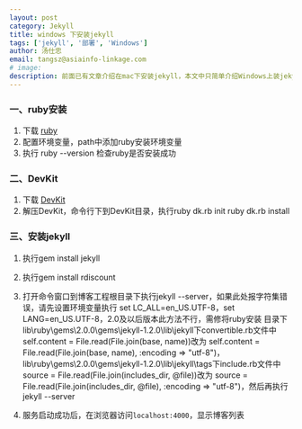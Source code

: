 ```yaml
---
layout: post
category: Jekyll
title: windows 下安装jekyll
tags: ['jekyll', '部署', 'Windows']
author: 汤仕忠
email: tangsz@asiainfo-linkage.com
# image:
description: 前面已有文章介绍在mac下安装jekyll，本文中只简单介绍Windows上装jekyll,其中ruby安装的版本是ruby 1.9.1p430，对于其他ruby版本安装jekyll中出现问题此处不做说明
---
```


### 一、ruby安装
1. 下载 [ruby]
2. 配置环境变量，path中添加ruby安装环境变量
3. 执行 ruby --version 检查ruby是否安装成功


[ruby]: http://www.ruby-lang.org/en/



### 二、DevKit
1.  下载 [DevKit]
3.  解压DevKit，命令行下到DevKit目录，执行ruby dk.rb init    ruby dk.rb install

[DevKit]: https://github.com/oneclick/rubyinstaller/downloads/


### 三、安装jekyll
1. 执行gem install jekyll
2. 执行gem install rdiscount
3. 打开命令窗口到博客工程根目录下执行jekyll --server，如果此处报字符集错误，请先设置环境变量执行
   set LC_ALL=en_US.UTF-8，set  LANG=en_US.UTF-8，2.0及以后版本此方法不行，需修将ruby安装
   目录下lib\ruby\gems\2.0.0\gems\jekyll-1.2.0\lib\jekyll下convertible.rb文件中
   self.content = File.read(File.join(base, name))改为
   self.content = File.read(File.join(base, name), :encoding => "utf-8")，lib\ruby\gems\2.0.0\gems\jekyll-1.2.0\lib\jekyll\tags下include.rb文件中
   source = File.read(File.join(includes_dir, @file))改为
   source = File.read(File.join(includes_dir, @file), :encoding => "utf-8")，然后再执行jekyll --server
   
4. 服务启动成功后，在浏览器访问`localhost:4000`，显示博客列表



